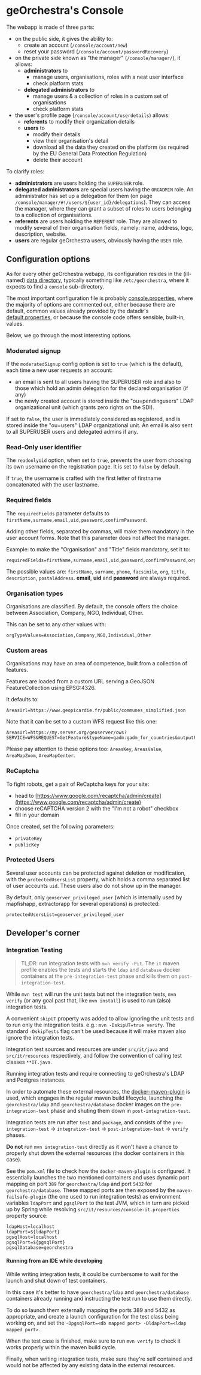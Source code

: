# geOrchestra's Console

The webapp is made of three parts:
  * on the public side, it gives the ability to:
    * create an account (`/console/account/new`)
    * reset your password (`/console/account/passwordRecovery`)
  * on the private side known as "the manager" (`/console/manager/`), it allows:
    * **administrators** to
        * manage users, organisations, roles with a neat user interface
        * check platform stats
    * **delegated administrators** to
       * manage users & a collection of roles in a custom set of organisations
       * check platform stats
  * the user's profile page (`/console/account/userdetails`) allows:
    * **referents** to modify their organization details
    * **users** to
      * modify their details
      * view their organisation's detail
      * download all the data they created on the platform (as required by the EU General Data Protection Regulation)
      * delete their account

To clarify roles:
 * **administrators** are users holding the `SUPERUSER` role.
 * **delegated administrators** are special users having the `ORGADMIN` role.
An administrator has set up a delegation for them 
(on page `/console/manager/#!/users/${user_id}/delegations`). They can access 
the manager, where they can grant a subset of roles to users belonging to a 
collection of organisations.
 * **referents** are users holding the `REFERENT` role. They are allowed to
modify several of their organisation fields, namely: name, address, logo,
description, website.
 * **users** are regular geOrchestra users, obviously having the `USER` role.


## Configuration options

As for every other geOrchestra webapp, its configuration resides in the
(ill-named) [data directory](https://github.com/georchestra/datadir/),
typically something like `/etc/georchestra`, where it expects to find a
`console` sub-directory.

The most important configuration file is probably
[console.properties](https://github.com/georchestra/datadir/blob/master/console/console.properties),
where the majority of options are commented out, either because there are
default, common values already provided by the datadir's
[default.properties](https://github.com/georchestra/datadir/blob/master/default.properties),
or because the console code offers sensible, built-in, values.

Below, we go through the most interesting options.

### Moderated signup

If the `moderatedSignup` config option is set to `true` (which is the default),
each time a new user requests an account:
  * an email is sent to all users having the SUPERUSER role and also to those
which hold an admin delegation for the declared organisation (if any)
  * the newly created account is stored inside the "ou=pendingusers" LDAP
organizational unit (which grants zero rights on the SDI).

If set to `false`, the user is immediately considered as registered, and is
stored inside the "ou=users" LDAP organizational unit. An email is also sent to
all SUPERUSER users and delegated admins if any.

### Read-Only user identifier

The `readonlyUid` option, when set to `true`, prevents the user from choosing
its own username on the registration page. It is set to `false` by default.

If `true`, the username is crafted with the first letter of firstname
concatenated with the user lastname.

### Required fields

The `requiredFields` parameter defaults to
`firstName,surname,email,uid,password,confirmPassword`.

Adding other fields, separated by commas, will make them mandatory in the user
account forms. Note that this parameter does not affect the manager.

Example: to make the "Organisation" and "Title" fields mandatory, set it to:
```
requiredFields=firstName,surname,email,uid,password,confirmPassword,org,title
```
The possible values are: `firstName`, `surname`, `phone`, `facsimile`, `org`,
`title`, `description`, `postalAddress`. **email**, **uid** and **password**
are always required.

### Organisation types

Organisations are classified. By default, the console offers the choice between
Association, Company, NGO, Individual, Other.

This can be set to any other values with:
```
orgTypeValues=Association,Company,NGO,Individual,Other
```

### Custom areas

Organisations may have an area of competence, built from a collection of
features.

Features are loaded from a custom URL serving a GeoJSON FeatureCollection
using EPSG:4326.

It defaults to:
```
AreasUrl=https://www.geopicardie.fr/public/communes_simplified.json
```

Note that it can be set to a custom WFS request like this one:
```
AreasUrl=https://my.server.org/geoserver/ows?SERVICE=WFS&REQUEST=GetFeature&typeName=gadm:gadm_for_countries&outputFormat=json&cql_filter=ISO='FRA'
```

Please pay attention to these options too: `AreasKey`, `AreasValue`,
`AreaMapZoom`, `AreaMapCenter`.

### ReCaptcha

To fight robots, get a pair of ReCaptcha keys for your site:
 * head to [https://www.google.com/recaptcha/admin/create](https://www.google.com/recaptcha/admin/create)
 * choose reCAPTCHA version 2 with the "I'm not a robot" checkbox
 * fill in your domain

Once created, set the following parameters:
* `privateKey`
* `publicKey`


### Protected Users

Several user accounts can be protected against deletion or modification, with the `protectedUsersList` property, which holds a comma separated list of user accounts `uid`. These users also do not show up in the manager.

By default, only `geoserver_privileged_user` (which is internally used by mapfishapp, extractorapp for several operations) is protected:
```
protectedUsersList=geoserver_privileged_user
```

## Developer's corner

### Integration Testing

> TL;DR: run integration tests with `mvn verify -Pit`. The `it` maven profile enables the tests and starts the `ldap` and `database` docker containers at the `pre-integration-test` phase and kills them on `post-integration-test`.


While `mvn test` will run the unit tests but not the integration tests, `mvn verify` (or any goal past that, like `mvn install`) is used to run (also) integration tests.

A convenient `skipUT` property was added to allow ignoring the unit tests and to run only the integration tests. e.g.:
`mvn -DskipUT=true verify`. The standard `-DskipTests` flag can't be used because it will make maven also ignore the integration tests.

Integration test sources and resources are under `src/it/java` and `src/it/resources` respectively, and follow the convention of calling test classes `**IT.java`.

Running integration tests and require connecting to geOrchestra's LDAP and Postgres instances.

In order to automate these external resources, the [docker-maven-plugin](fabric8io/docker-maven-plugin) is used, which engages in the regular maven build lifecycle, launching the `georchestra/ldap` and `georchestra/database` docker images on the `pre-integration-test` phase and shuting them down in `post-integration-test`.

Integration tests are run after `test` and `package`, and consists of the `pre-integration-test` -> `integration-test` -> `post-integration-test` -> `verify` phases.

**Do not** run `mvn integration-test` directly as it won't have a chance to properly shut down the external resources (the docker containers in this case).

See the `pom.xml` file to check how the `docker-maven-plugin` is configured. It essentially launches the two mentioned containers and uses dynamic port mapping on port `389` for `georchestra/ldap` and port `5432` for `georchestra/database`. These mapped ports are then exposed by the `maven-failsafe-plugin` (the one used to run integration tests) as environment variables `ldapPort` and `pgsqlPort` to the test JVM, which in turn are picked up by Spring while resolving `src/it/resources/console-it.properties` property source:

```
ldapHost=localhost
ldapPort=${ldapPort}
pgsqlHost=localhost
pgsqlPort=${pgsqlPort}
pgsqlDatabase=georchestra
```

#### Running from an IDE while developing

While writing integration tests, it could be cumbersome to wait for the launch and shut down of test containers.

In this case it's better to have `georchestra/ldap` and `georchestra/database` containers already running and instructing the test run to use them directly.

To do so launch them externally mapping the ports 389 and 5432 as appropriate,  and create a launch configuration for the test class being working on, and set the `-DpgsqlPort=<db mapped port> -DldapPort=<ldap mapped port>`.

When the test case is finished, make sure to run `mvn verify` to check it works properly within the maven build cycle.

Finally, when writing integration tests, make sure they're self contained and would not be affected by any existing data in the external resources.
